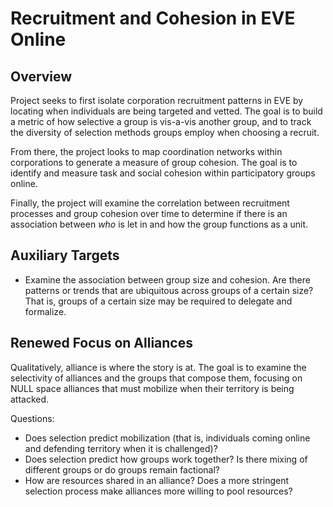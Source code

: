 # Recruitment and Cohesion in EVE Online

## Overview
Project seeks to first isolate corporation recruitment patterns in EVE by locating when individuals are being targeted and vetted. The goal is to build a metric of how selective a group is vis-a-vis another group, and to track the diversity of selection methods groups employ when choosing a recruit.

From there, the project looks to map coordination networks within corporations to generate a measure of group cohesion. The goal is to identify and measure task and social cohesion within participatory groups online.

Finally, the project will examine the correlation between recruitment processes and group cohesion over time to determine if there is an association between _who_ is let in and how the group functions as a unit.

## Auxiliary Targets

- Examine the association between group size and cohesion. Are there patterns or trends that are ubiquitous across groups of a certain size? That is, groups of a certain size may be required to delegate and formalize.  


## Renewed Focus on Alliances
Qualitatively, alliance is where the story is at. The goal is to examine the selectivity of alliances and the groups that compose them, focusing on NULL space alliances that must mobilize when their territory is being attacked.

Questions: 
- Does selection predict mobilization (that is, individuals coming online and defending territory when it is challenged)?
- Does selection predict how groups work together? Is there mixing of different groups or do groups remain factional?
- How are resources shared in an alliance? Does a more stringent selection process make alliances more willing to pool resources?
